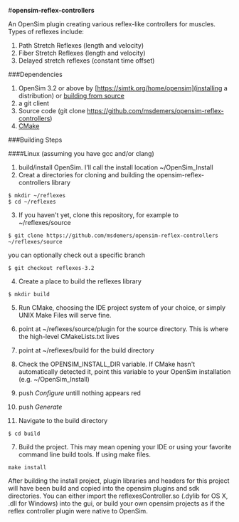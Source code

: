 #**opensim-reflex-controllers**

An OpenSim plugin creating various reflex-like controllers for muscles.  Types of reflexes include:

1. Path Stretch Reflexes (length and velocity)
2. Fiber Stretch Reflexes (length and velocity)
3. Delayed stretch reflexes (constant time offset)

###Dependencies
1. OpenSim 3.2 or above by [https://simtk.org/home/opensim](installing a distribution) or [building from source](https://github.com/opensim-org/opensim-core)
2. a git client
3. Source code (git clone https://github.com/msdemers/opensim-reflex-controllers)
4. [CMake](http://www.cmake.org/)

###Building Steps

####Linux (assuming you have gcc and/or clang)
1. build/install OpenSim. I'll call the install location ~/OpenSim_Install
2. Creat a directories for cloning and building the opensim-reflex-controllers library
```
$ mkdir ~/reflexes
$ cd ~/reflexes
```
3. If you haven't yet, clone this repository, for example to ~/reflexes/source
```
$ git clone https://github.com/msdemers/opensim-reflex-controllers ~/reflexes/source
```
you can optionally check out a specific branch
```
$ git checkout reflexes-3.2
```
4. Create a place to build the reflexes library
```
$ mkdir build
```
5. Run CMake, choosing the IDE project system of your choice, or simply UNIX Make Files will serve fine.
  1. point at ~/reflexes/source/plugin for the source directory. This is where the high-level CMakeLists.txt lives
  2. point at ~/reflexes/build for the build directory
  3. Check the OPENSIM_INSTALL_DIR variable.  If CMake hasn't automatically detected it, point this variable to your OpenSim installation (e.g. ~/OpenSim_Install)
  4. push *Configure* untill nothing appears red
  5. push *Generate*
  
6. Navigate to the build directory
```
$ cd build
```
7. Build the project. This may mean opening your IDE or using your favorite command line build tools.  If using make files.
```
make install
```

After building the install project, plugin libraries and headers for this project will have been build and copied into the opensim plugins and sdk directories. You can either import the reflexesController.so (.dylib for OS X, .dll for Windows) into the gui, or build your own opensim projects as if the reflex controller plugin were native to OpenSim.